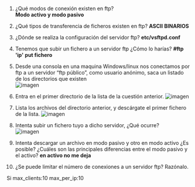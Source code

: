 
1. ¿Qué modos de conexión existen en ftp?  
**Modo activo y modo pasivo**

2. ¿Qué tipos de transferencia de ficheros existen en ftp?
**ASCII**
**BINARIOS**
3. ¿Dónde se realiza la configuración del servidor ftp?
**etc/vsftpd.conf**
4. Tenemos que subir un fichero a un servidor ftp ¿Cómo lo harías?
**#ftp 'ip'**
**put fichero**
6. Desde una consola en una maquina Windows/linux nos conectamos por ftp a un servidor “ftp público”, como usuario anónimo, saca un listado de los directorios que existen  
![imagen](https://github.com/user-attachments/assets/fd6c78e9-dc3a-437b-9f10-f8e2a082e888)

7. Entra en el primer directorio de la lista de la cuestión anterior.
![imagen](https://github.com/user-attachments/assets/d768a5d0-99f6-4ac6-b959-df3c664f908c)

9. Lista los archivos del directorio anterior,  y descárgate el primer fichero de la lista.
![imagen](https://github.com/user-attachments/assets/dd0b382a-5402-40e4-ac7b-2b40a17a148c)

10. Intenta subir un fichero tuyo a dicho servidor, ¿Qué ocurre?  
![imagen](https://github.com/user-attachments/assets/917597b4-c84d-4f7c-a584-bf519198db96)

11. Intenta descargar un archivo en modo pasivo y otro en modo activo ¿Es posible? ¿Cuáles son las principales diferencias entre el modo pasivo y el activo?
**en activo no me deja**
12. ¿Se puede limitar el número de conexiones a un servidor ftp? Razónalo.

Si
max_clients:10
max_per_ip:10







